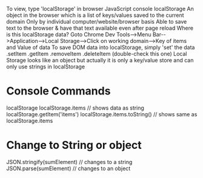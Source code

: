 To view, type 'localStorage' in browser JavaScript console
localStorage
    An object in the browser which is a list of keys/values saved to the current domain
    Only by individual computer/website/browser basis
    Able to save text to the browser & have that text available even after page reload
    Where is this localStorage data?
        Goto Chrome Dev Tools-->Menu Bar-->Application-->Local Storage-->Click on working domain-->Key of items and Value of data
    To save DOM data into localStorage, simply 'set' the data
        .setItem
        .getItem
        .removeItem
        .deleteItem (double-check this one)
        Local Storage looks like an object but actually it is only a key/value store and can only use strings in localStorage



# Console Commands
localStorage
localStorage.items // shows data as string
localStorage.getItem('items')
    localStorage.items.toString() // shows same as localStorage.items

# Change to String or object
JSON.stringify(sumElement) // changes to a string
JSON.parse(sumElement) // changes to an object